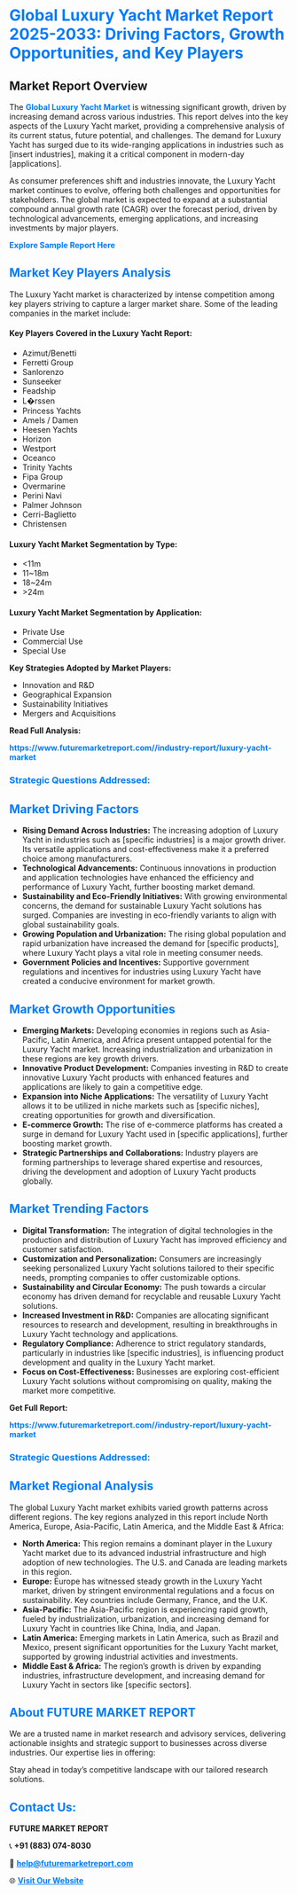 <h1 style="color: #007BFF;">Global Luxury Yacht Market Report 2025-2033: Driving Factors, Growth Opportunities, and Key Players</h1>

<section id="overview">
<h2>Market Report Overview</h2>
<p>The <a href="https://www.futuremarketreport.com//industry-report/luxury-yacht-market" style="color: #007BFF; text-decoration: none;"><strong>Global Luxury Yacht Market</strong></a> is witnessing significant growth, driven by increasing demand across various industries. This report delves into the key aspects of the Luxury Yacht market, providing a comprehensive analysis of its current status, future potential, and challenges. The demand for Luxury Yacht has surged due to its wide-ranging applications in industries such as [insert industries], making it a critical component in modern-day [applications].</p>
<p>As consumer preferences shift and industries innovate, the Luxury Yacht market continues to evolve, offering both challenges and opportunities for stakeholders. The global market is expected to expand at a substantial compound annual growth rate (CAGR) over the forecast period, driven by technological advancements, emerging applications, and increasing investments by major players.</p>
</section>

<section id="overview">
<p><a href="https://www.futuremarketreport.com//request-sample/reportId=85786" style="color: #007BFF; text-decoration: none;"><strong>Explore Sample Report Here</strong></a></p>
</section>

<section id="key-players">
<h2 style="color: #007BFF;">Market Key Players Analysis</h2>
<p>The Luxury Yacht market is characterized by intense competition among key players striving to capture a larger market share. Some of the leading companies in the market include:</p>
<h4>Key Players Covered in the Luxury Yacht Report:</h4>
<ul><li>Azimut/Benetti</li><li>Ferretti Group</li><li>Sanlorenzo</li><li>Sunseeker</li><li>Feadship</li><li>L�rssen</li><li>Princess Yachts</li><li>Amels / Damen</li><li>Heesen Yachts</li><li>Horizon</li><li>Westport</li><li>Oceanco</li><li>Trinity Yachts</li><li>Fipa Group</li><li>Overmarine</li><li>Perini Navi</li><li>Palmer Johnson</li><li>Cerri-Baglietto</li><li>Christensen</li></ul>
<h4>Luxury Yacht Market Segmentation by Type:</h4>
<ul><li>&lt;11m</li><li>11~18m</li><li>18~24m</li><li>&gt;24m</li></ul>

<h4>Luxury Yacht Market Segmentation by Application:</h4>
<ul><li>Private Use</li><li>Commercial Use</li><li>Special Use</li></ul>
<p><strong>Key Strategies Adopted by Market Players:</strong></p>
<ul>
<li>Innovation and R&D</li>
<li>Geographical Expansion</li>
<li>Sustainability Initiatives</li>
<li>Mergers and Acquisitions</li>
</ul>
</section>

<section>
<p><strong>Read Full Analysis: </strong></p><a href="https://www.futuremarketreport.com//industry-report/luxury-yacht-market" style="color: #007BFF; text-decoration: none;"><strong>https://www.futuremarketreport.com//industry-report/luxury-yacht-market</strong></a>
<h3 style="color: #007BFF;">Strategic Questions Addressed:</h3>
</section>

<section id="driving-factors">
<h2 style="color: #007BFF;">Market Driving Factors</h2>
<ul>
<li><strong>Rising Demand Across Industries:</strong> The increasing adoption of Luxury Yacht in industries such as [specific industries] is a major growth driver. Its versatile applications and cost-effectiveness make it a preferred choice among manufacturers.</li>
<li><strong>Technological Advancements:</strong> Continuous innovations in production and application technologies have enhanced the efficiency and performance of Luxury Yacht, further boosting market demand.</li>
<li><strong>Sustainability and Eco-Friendly Initiatives:</strong> With growing environmental concerns, the demand for sustainable Luxury Yacht solutions has surged. Companies are investing in eco-friendly variants to align with global sustainability goals.</li>
<li><strong>Growing Population and Urbanization:</strong> The rising global population and rapid urbanization have increased the demand for [specific products], where Luxury Yacht plays a vital role in meeting consumer needs.</li>
<li><strong>Government Policies and Incentives:</strong> Supportive government regulations and incentives for industries using Luxury Yacht have created a conducive environment for market growth.</li>
</ul>
</section>

<section id="growth-opportunities">
<h2 style="color: #007BFF;">Market Growth Opportunities</h2>
<ul>
<li><strong>Emerging Markets:</strong> Developing economies in regions such as Asia-Pacific, Latin America, and Africa present untapped potential for the Luxury Yacht market. Increasing industrialization and urbanization in these regions are key growth drivers.</li>
<li><strong>Innovative Product Development:</strong> Companies investing in R&D to create innovative Luxury Yacht products with enhanced features and applications are likely to gain a competitive edge.</li>
<li><strong>Expansion into Niche Applications:</strong> The versatility of Luxury Yacht allows it to be utilized in niche markets such as [specific niches], creating opportunities for growth and diversification.</li>
<li><strong>E-commerce Growth:</strong> The rise of e-commerce platforms has created a surge in demand for Luxury Yacht used in [specific applications], further boosting market growth.</li>
<li><strong>Strategic Partnerships and Collaborations:</strong> Industry players are forming partnerships to leverage shared expertise and resources, driving the development and adoption of Luxury Yacht products globally.</li>
</ul>
</section>

<section id="trending-factors">
<h2 style="color: #007BFF;">Market Trending Factors</h2>
<ul>
<li><strong>Digital Transformation:</strong> The integration of digital technologies in the production and distribution of Luxury Yacht has improved efficiency and customer satisfaction.</li>
<li><strong>Customization and Personalization:</strong> Consumers are increasingly seeking personalized Luxury Yacht solutions tailored to their specific needs, prompting companies to offer customizable options.</li>
<li><strong>Sustainability and Circular Economy:</strong> The push towards a circular economy has driven demand for recyclable and reusable Luxury Yacht solutions.</li>
<li><strong>Increased Investment in R&D:</strong> Companies are allocating significant resources to research and development, resulting in breakthroughs in Luxury Yacht technology and applications.</li>
<li><strong>Regulatory Compliance:</strong> Adherence to strict regulatory standards, particularly in industries like [specific industries], is influencing product development and quality in the Luxury Yacht market.</li>
<li><strong>Focus on Cost-Effectiveness:</strong> Businesses are exploring cost-efficient Luxury Yacht solutions without compromising on quality, making the market more competitive.</li>
</ul>
</section>

<section>
<p><strong>Get Full Report: </strong></p><a href="https://www.futuremarketreport.com//industry-report/luxury-yacht-market" style="color: #007BFF; text-decoration: none;"><strong>https://www.futuremarketreport.com//industry-report/luxury-yacht-market</strong></a>
<h3 style="color: #007BFF;">Strategic Questions Addressed:</h3>
</section>


<section id="regional-analysis">
<h2 style="color: #007BFF;">Market Regional Analysis</h2>
<p>The global Luxury Yacht market exhibits varied growth patterns across different regions. The key regions analyzed in this report include North America, Europe, Asia-Pacific, Latin America, and the Middle East & Africa:</p>
<ul>
<li><strong>North America:</strong> This region remains a dominant player in the Luxury Yacht market due to its advanced industrial infrastructure and high adoption of new technologies. The U.S. and Canada are leading markets in this region.</li>
<li><strong>Europe:</strong> Europe has witnessed steady growth in the Luxury Yacht market, driven by stringent environmental regulations and a focus on sustainability. Key countries include Germany, France, and the U.K.</li>
<li><strong>Asia-Pacific:</strong> The Asia-Pacific region is experiencing rapid growth, fueled by industrialization, urbanization, and increasing demand for Luxury Yacht in countries like China, India, and Japan.</li>
<li><strong>Latin America:</strong> Emerging markets in Latin America, such as Brazil and Mexico, present significant opportunities for the Luxury Yacht market, supported by growing industrial activities and investments.</li>
<li><strong>Middle East & Africa:</strong> The region’s growth is driven by expanding industries, infrastructure development, and increasing demand for Luxury Yacht in sectors like [specific sectors].</li>
</ul>
</section>

<footer>
<h2 style="color: #007BFF;">About FUTURE MARKET REPORT</h2>
<p>We are a trusted name in market research and advisory services, delivering actionable insights and strategic support to businesses across diverse industries. Our expertise lies in offering:</p>

<p>Stay ahead in today’s competitive landscape with our tailored research solutions.</p>

<h2 style="color: #007BFF;">Contact Us:</h2>
<p><strong>FUTURE MARKET REPORT</strong></p>
<p>📞 <strong>+91 (883) 074-8030</strong></p>
<p>📧 <strong><a href="mailto:help@futuremarketreport.com" style="color: #007BFF;">help@futuremarketreport.com</a></strong></p>
<p>🌐 <strong><a href="https://www.futuremarketreport.com/" style="color: #007BFF;">Visit Our Website</a></strong></p>
</footer>